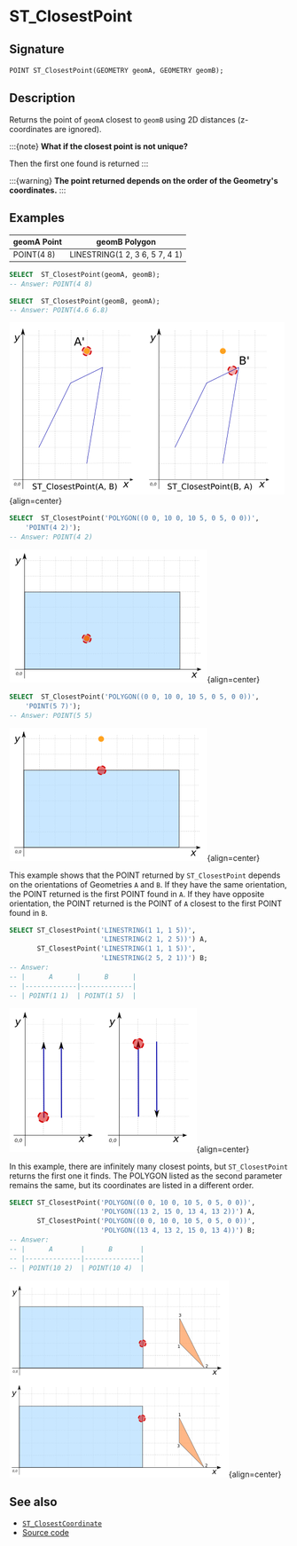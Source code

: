 # ST_ClosestPoint

## Signature

```sql
POINT ST_ClosestPoint(GEOMETRY geomA, GEOMETRY geomB);
```

## Description

Returns the point of `geomA` closest to `geomB` using 2D distances
(z-coordinates are ignored).

:::{note}
**What if the closest point is not unique?**

Then the first one found is returned
:::

:::{warning}
**The point returned depends on the order of the Geometry's coordinates.**
:::


## Examples

| geomA Point | geomB Polygon                  |
|-------------|--------------------------------|
| POINT(4 8)  | LINESTRING(1 2, 3 6, 5 7, 4 1) |

```sql
SELECT  ST_ClosestPoint(geomA, geomB);
-- Answer: POINT(4 8)
```

```sql
SELECT  ST_ClosestPoint(geomB, geomA);
-- Answer: POINT(4.6 6.8)
```

![](./ST_ClosestPoint_1.png){align=center}

```sql
SELECT  ST_ClosestPoint('POLYGON((0 0, 10 0, 10 5, 0 5, 0 0))',
    'POINT(4 2)');
-- Answer: POINT(4 2)
```

![](./ST_ClosestPoint_2.png){align=center}

```sql
SELECT  ST_ClosestPoint('POLYGON((0 0, 10 0, 10 5, 0 5, 0 0))',
    'POINT(5 7)');
-- Answer: POINT(5 5)
```

![](./ST_ClosestPoint_3.png){align=center}

This example shows that the POINT returned by `ST_ClosestPoint` depends on the orientations of Geometries `A` and `B`. If they have the same orientation, the POINT returned is the first POINT found in `A`.
If they have opposite orientation, the POINT returned is the POINT of `A` closest to the first POINT found in `B`.

```sql
SELECT ST_ClosestPoint('LINESTRING(1 1, 1 5))',
                       'LINESTRING(2 1, 2 5))') A,
       ST_ClosestPoint('LINESTRING(1 1, 1 5))',
                       'LINESTRING(2 5, 2 1))') B;
-- Answer:
-- |      A      |      B      |
-- |-------------|-------------|
-- | POINT(1 1)  | POINT(1 5)  |
```

![](./ST_ClosestPoint_5.png){align=center}

In this example, there are infinitely many closest points, but `ST_ClosestPoint` returns the first one it finds. The POLYGON listed as the second parameter remains the same, but its coordinates are listed in a different order.

```sql
SELECT ST_ClosestPoint('POLYGON((0 0, 10 0, 10 5, 0 5, 0 0))',
                       'POLYGON((13 2, 15 0, 13 4, 13 2))') A,
       ST_ClosestPoint('POLYGON((0 0, 10 0, 10 5, 0 5, 0 0))',
                       'POLYGON((13 4, 13 2, 15 0, 13 4))') B;
-- Answer:
-- |      A       |      B       |
-- |--------------|--------------|
-- | POINT(10 2)  | POINT(10 4)  |
```

![](./ST_ClosestPoint_4.png){align=center}

## See also

* [`ST_ClosestCoordinate`](../ST_ClosestCoordinate)
* <a href="https://github.com/orbisgis/h2gis/blob/master/h2gis-functions/src/main/java/org/h2gis/functions/spatial/distance/ST_ClosestPoint.java" target="_blank">Source code</a>
